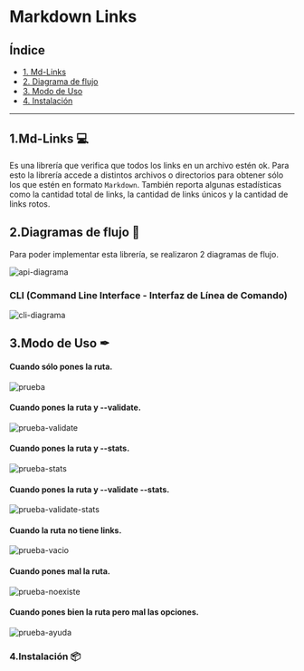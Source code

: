 # Markdown Links

## Índice

- [1. Md-Links](#1-md-Links)
- [2. Diagrama de flujo](#2-diagramas-de-flujo)
- [3. Modo de Uso](#3-modo-de-uso)
- [4. Instalación](#4-instalación)
---


## 1.Md-Links 💻

Es una librería que verifica que todos los links en un archivo estén ok. Para esto la librería accede a distintos archivos o directorios para obtener sólo los que estén en formato `Markdown`. También reporta algunas estadísticas como la cantidad total de links, la cantidad de links únicos y la cantidad de links rotos.

## 2.Diagramas de flujo 📌

Para poder implementar esta librería, se realizaron 2 diagramas de flujo.

![api-diagrama](images/api.png)

### CLI (Command Line Interface - Interfaz de Línea de Comando)

![cli-diagrama](images/cli.png)

## 3.Modo de Uso ✒

#### Cuando sólo pones la ruta.

![prueba](images/prueba.png)

#### Cuando pones la ruta y --validate.

![prueba-validate](images/prueba-validate.png)

#### Cuando pones la ruta y --stats.

![prueba-stats](images/prueba-stats.png)

#### Cuando pones la ruta y --validate --stats.

![prueba-validate-stats](images/prueba-validate-stats.png)

#### Cuando la ruta no tiene links.

![prueba-vacio](images/prueba-vacia.png)

#### Cuando pones mal la ruta.

![prueba-noexiste](images/prueba-noexiste.png)

#### Cuando pones bien la ruta pero mal las opciones.

![prueba-ayuda](images/prueba-ayuda.png)

### 4.Instalación 📦
